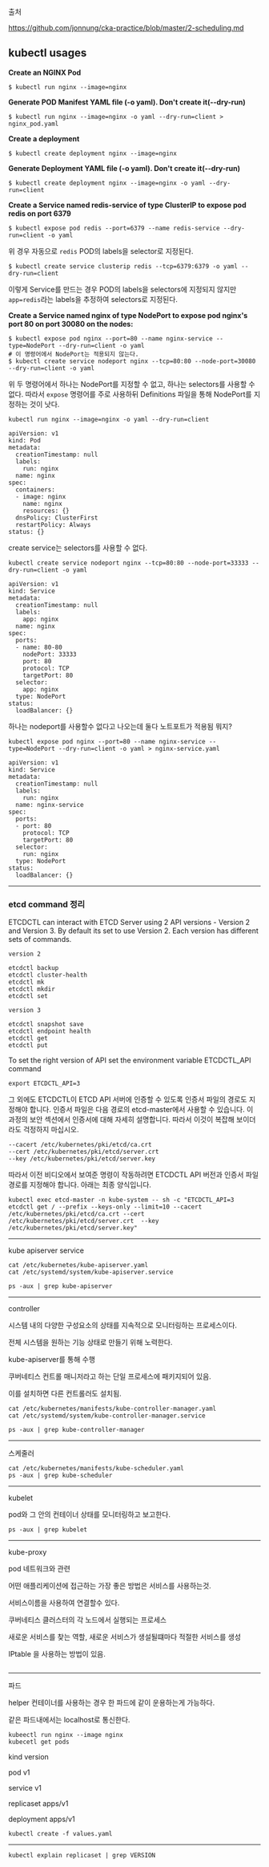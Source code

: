 출처

https://github.com/jonnung/cka-practice/blob/master/2-scheduling.md

## kubectl usages

**Create an NGINX Pod**

```
$ kubectl run nginx --image=nginx
```

**Generate POD Manifest YAML file (-o yaml). Don't create it(--dry-run)**

```
$ kubectl run nginx --image=nginx -o yaml --dry-run=client > nginx_pod.yaml
```

**Create a deployment**

```
$ kubectl create deployment nginx --image=nginx
```

**Generate Deployment YAML file (-o yaml). Don't create it(--dry-run)**

```
$ kubectl create deployment nginx --image=nginx -o yaml --dry-run=client
```

**Create a Service named redis-service of type ClusterIP to expose pod redis on port 6379**

```
$ kubectl expose pod redis --port=6379 --name redis-service --dry-run=client -o yaml
```

위 경우 자동으로 `redis` POD의 labels을 selector로 지정된다.

```
$ kubectl create service clusterip redis --tcp=6379:6379 -o yaml --dry-run=client
```

이렇게 Service를 만드는 경우 POD의 labels을 selectors에 지정되지 않지만 `app=redis`라는 labels을 추정하여 selectors로 지정된다.

**Create a Service named nginx of type NodePort to expose pod nginx's port 80 on port 30080 on the nodes:**

```
$ kubectl expose pod nginx --port=80 --name nginx-service --type=NodePort --dry-run=client -o yaml
# 이 명령어에서 NodePort는 적용되지 않는다. 
$ kubectl create service nodeport nginx --tcp=80:80 --node-port=30080 --dry-run=client -o yaml
```

위 두 명령어에서 하나는 NodePort를 지정할 수 없고, 하나는 selectors를 사용할 수 없다. 따라서 `expose` 명령어를 주로 사용하뒤 Definitions 파일을 통해 NodePort를 지정하는 것이 낫다.

```
kubectl run nginx --image=nginx -o yaml --dry-run=client

apiVersion: v1
kind: Pod
metadata:
  creationTimestamp: null
  labels:
    run: nginx
  name: nginx
spec:
  containers:
  - image: nginx
    name: nginx
    resources: {}
  dnsPolicy: ClusterFirst
  restartPolicy: Always
status: {}
```



create service는 selectors를 사용할 수 없다.

```
kubectl create service nodeport nginx --tcp=80:80 --node-port=33333 --dry-run=client -o yaml

apiVersion: v1
kind: Service
metadata:
  creationTimestamp: null
  labels:
    app: nginx
  name: nginx
spec:
  ports:
  - name: 80-80
    nodePort: 33333
    port: 80
    protocol: TCP
    targetPort: 80
  selector:
    app: nginx
  type: NodePort
status:
  loadBalancer: {}

```

하나는 nodeport를 사용할수 없다고 나오는데 둘다 노트포트가 적용됨 뭐지?

```
kubectl expose pod nginx --port=80 --name nginx-service --type=NodePort --dry-run=client -o yaml > nginx-service.yaml

apiVersion: v1
kind: Service
metadata:
  creationTimestamp: null
  labels:
    run: nginx
  name: nginx-service
spec:
  ports:
  - port: 80
    protocol: TCP
    targetPort: 80
  selector:
    run: nginx
  type: NodePort
status:
  loadBalancer: {}
```



---

### etcd command 정리



ETCDCTL can interact with ETCD Server using 2 API versions - Version 2 and Version 3. By default its set to use Version 2. Each version has different sets of commands.

```
version 2

etcdctl backup
etcdctl cluster-health
etcdctl mk
etcdctl mkdir
etcdctl set

version 3

etcdctl snapshot save 
etcdctl endpoint health
etcdctl get
etcdctl put
```



To set the right version of API set the environment variable ETCDCTL_API command

```
export ETCDCTL_API=3
```



그 외에도 ETCDCTL이 ETCD API 서버에 인증할 수 있도록 인증서 파일의 경로도 지정해야 합니다. 인증서 파일은 다음 경로의 etcd-master에서 사용할 수 있습니다. 이 과정의 보안 섹션에서 인증서에 대해 자세히 설명합니다. 따라서 이것이 복잡해 보이더라도 걱정하지 마십시오.



```
--cacert /etc/kubernetes/pki/etcd/ca.crt     
--cert /etc/kubernetes/pki/etcd/server.crt     
--key /etc/kubernetes/pki/etcd/server.key
```



따라서 이전 비디오에서 보여준 명령이 작동하려면 ETCDCTL API 버전과 인증서 파일 경로를 지정해야 합니다. 아래는 최종 양식입니다.

```
kubectl exec etcd-master -n kube-system -- sh -c "ETCDCTL_API=3 etcdctl get / --prefix --keys-only --limit=10 --cacert /etc/kubernetes/pki/etcd/ca.crt --cert /etc/kubernetes/pki/etcd/server.crt  --key /etc/kubernetes/pki/etcd/server.key" 
```



---

kube apiserver service

```
cat /etc/kubernetes/kube-apiserver.yaml
cat /etc/systemd/system/kube-apiserver.service

ps -aux | grep kube-apiserver
```



---

controller

시스템 내의 다양한 구성요소의 상태를 지속적으로 모니터링하는 프로세스이다.

전체 시스템을 원하는 기능 상태로 만들기 위해 노력한다.

kube-apiserver를 통해 수행



쿠버네티스 컨트롤 매니저라고 하는 단일 프로세스에 패키지되어 있음.

이를 설치하면 다른 컨트롤러도 설치됨.



```
cat /etc/kubernetes/manifests/kube-controller-manager.yaml
cat /etc/systemd/system/kube-controller-manager.service

ps -aux | grep kube-controller-manager
```



---

스케줄러



```
cat /etc/kubernetes/manifests/kube-scheduler.yaml
ps -aux | grep kube-scheduler
```



---

kubelet



pod와 그 안의 컨테이너 상태를 모니터링하고 보고한다.

```
ps -aux | grep kubelet
```



---

kube-proxy



pod 네트워크와 관련 

어떤 애플리케이션에 접근하는 가장 좋은 방법은 서비스를 사용하는것.

서비스이름을 사용하여 연결할수 있다.



쿠버네티스 클러스터의 각 노드에서 실행되는 프로세스

새로운 서비스를 찾는 역할, 새로운 서비스가 생설될떄마다 적절한 서비스를 생성

IPtable 을 사용하는 방법이 있음.



```

```

---

파드

helper 컨테이너를 사용하는 경우 한 파드에 같이 운용하는게 가능하다.

같은 파드내에서는 localhost로 통신한다.



```
kubeectl run nginx --image nginx
kubecetl get pods
```



kind version

pod  v1

service  v1

replicaset apps/v1

deployment apps/v1



```
kubectl create -f values.yaml
```



---

```
kubectl explain replicaset | grep VERSION
```

